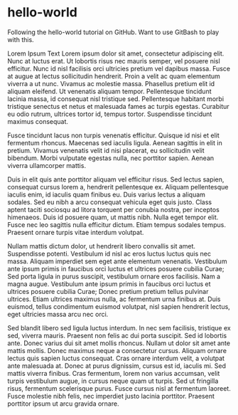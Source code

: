 # hello-world
Following the hello-world tutorial on GitHub. Want to use GitBash to play with this.

Lorem Ipsum Text
Lorem ipsum dolor sit amet, consectetur adipiscing elit. Nunc at luctus erat. Ut lobortis risus nec mauris semper, vel posuere nisl efficitur. Nunc id nisl facilisis orci ultricies pretium vel dapibus massa. Fusce at augue at lectus sollicitudin hendrerit. Proin a velit ac quam elementum viverra a ut nunc. Vivamus ac molestie massa. Phasellus pretium elit id aliquam eleifend. Ut venenatis aliquam tempor. Pellentesque tincidunt lacinia massa, id consequat nisl tristique sed. Pellentesque habitant morbi tristique senectus et netus et malesuada fames ac turpis egestas. Curabitur eu odio rutrum, ultrices tortor id, tempus tortor. Suspendisse tincidunt maximus consequat.

Fusce tincidunt lacus non turpis venenatis efficitur. Quisque id nisi et elit fermentum rhoncus. Maecenas sed iaculis ligula. Aenean sagittis in elit in pretium. Vivamus venenatis velit id nisi placerat, eu sollicitudin velit bibendum. Morbi vulputate egestas nulla, nec porttitor sapien. Aenean viverra ullamcorper mattis.

Duis in elit quis ante porttitor aliquam vel efficitur risus. Sed lectus sapien, consequat cursus lorem a, hendrerit pellentesque ex. Aliquam pellentesque iaculis enim, id iaculis quam finibus eu. Duis varius lectus a aliquam sodales. Sed eu nibh a arcu consequat vehicula eget quis justo. Class aptent taciti sociosqu ad litora torquent per conubia nostra, per inceptos himenaeos. Duis id posuere quam, ut mattis nibh. Nulla eget tempor elit. Fusce nec leo sagittis nulla efficitur dictum. Etiam tempus sodales tempus. Praesent ornare turpis vitae interdum volutpat.

Nullam mattis dictum dolor, ut hendrerit libero convallis sit amet. Suspendisse potenti. Vestibulum id nisl ac eros luctus luctus quis nec massa. Aliquam imperdiet sem eget ante elementum venenatis. Vestibulum ante ipsum primis in faucibus orci luctus et ultrices posuere cubilia Curae; Sed porta ligula in purus suscipit, vestibulum ornare eros facilisis. Nam a magna augue. Vestibulum ante ipsum primis in faucibus orci luctus et ultrices posuere cubilia Curae; Donec pretium pretium tellus pulvinar ultrices. Etiam ultrices maximus nulla, ac fermentum urna finibus at. Duis euismod, tellus condimentum euismod volutpat, nisl sapien hendrerit lectus, eget ultricies massa arcu nec orci.

Sed blandit libero sed ligula luctus interdum. In nec sem facilisis, tristique ex sed, viverra mauris. Praesent non felis ac dui porta suscipit. Sed id lobortis ante. Donec varius dui sit amet mollis rhoncus. Nullam ut dolor sit amet ante mattis mollis. Donec maximus neque a consectetur cursus. Aliquam ornare lectus quis sapien luctus consequat. Cras ornare interdum velit, a volutpat ante malesuada at. Donec at purus dignissim, cursus est id, iaculis mi. Sed mattis viverra finibus. Cras fermentum, lorem non varius accumsan, velit turpis vestibulum augue, in cursus neque quam ut turpis. Sed ut fringilla risus, fermentum scelerisque purus. Fusce cursus nisl at fermentum laoreet. Fusce molestie nibh felis, nec imperdiet justo lacinia porttitor. Praesent porttitor ipsum ut arcu gravida ornare.
